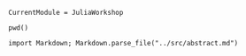 ```@meta
CurrentModule = JuliaWorkshop
```

```@example
pwd()
```

```@eval
import Markdown; Markdown.parse_file("../src/abstract.md")
```
